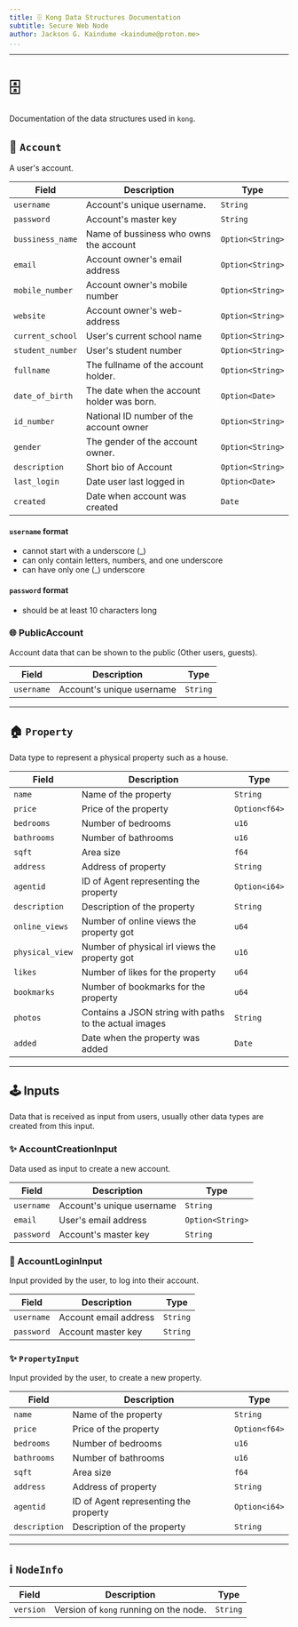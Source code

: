 ```yaml
---
title: 🗄️ Kong Data Structures Documentation
subtitle: Secure Web Node
author: Jackson G. Kaindume <kaindume@proton.me>
...
```

---

# 🗄️

Documentation of the data structures used in `kong`.

## 👤 `Account`

A user's account.

| Field            | Description                                | Type             |
|------------------|--------------------------------------------|------------------|
| `username`       | Account's unique username.                 | `String`         |
| `password`       | Account's master key                       | `String`         |
| `bussiness_name` | Name of bussiness  who owns the account    | `Option<String>` |
| `email`          | Account owner's email address              | `Option<String>` |
| `mobile_number`  | Account owner's mobile number              | `Option<String>` |
| `website`        | Account owner's web-address                | `Option<String>` |
| `current_school` | User's current school name                 | `Option<String>` |
| `student_number` | User's student number                      | `Option<String>` |
| `fullname`       | The fullname of the account holder.        | `Option<String>` |
| `date_of_birth`  | The date when the account holder was born. | `Option<Date>`   |
| `id_number`      | National ID number of the account owner    | `Option<String>` |
| `gender`         | The gender of the account owner.           | `Option<String>` |
| `description`    | Short bio of Account                       | `Option<String>` |
| `last_login`     | Date user last logged in                   | `Option<Date>`   |
| `created`        | Date when account was created              | `Date`           |


#### `username` format

- cannot start with a underscore (_)
- can only contain letters, numbers, and one underscore
- can have only one (_) underscore


#### `password` format

- should be at least 10 characters long

### 🌐 PublicAccount

Account data that can be shown to the public (Other users, guests).

| Field              | Description               | Type     |
|--------------------|---------------------------|----------|
| `username`         | Account's unique username | `String` |

---

## 🏠 `Property`

Data type to represent a physical property such as a house.

| Field           | Description                                            | Type          |
|-----------------|--------------------------------------------------------|---------------|
| `name`          | Name of the property                                   | `String`      |
| `price`         | Price of the property                                  | `Option<f64>` |
| `bedrooms`      | Number of bedrooms                                     | `u16`         |
| `bathrooms`     | Number of bathrooms                                    | `u16`         |
| `sqft`          | Area size                                              | `f64`         |
| `address`       | Address of property                                    | `String`      |
| `agentid`       | ID of Agent representing the property                  | `Option<i64>` |
| `description`   | Description of the property                            | `String`      |
| `online_views`  | Number of online views the property got                | `u64`         |
| `physical_view` | Number of physical irl views the property got          | `u16`         |
| `likes`         | Number of likes for the property                       | `u64`         |
| `bookmarks`     | Number of bookmarks for the property                   | `u64`         |
| `photos`        | Contains a JSON string with paths to the actual images | `String`      |
| `added`         | Date when the property was added                       | `Date`        |

---

## 🕹️ Inputs

Data that is received as input from users, usually other data types are
created from this input.

### ✨ AccountCreationInput

Data used as input to create a new account.

| Field      | Description               | Type             |
|------------|---------------------------|------------------|
| `username` | Account's unique username | `String`         |
| `email`    | User's email address      | `Option<String>` |
| `password` | Account's master key      | `String`         |

### 🔑 AccountLoginInput

Input provided by the user, to log into their account.

| Field      | Description           | Type     |
|------------|-----------------------|----------|
| `username` | Account email address | `String` |
| `password` | Account master key    | `String` |

### ✨ `PropertyInput`

Input provided by the user, to create a new property.

| Field           | Description                                            | Type          |
|-----------------|--------------------------------------------------------|---------------|
| `name`          | Name of the property                                   | `String`      |
| `price`         | Price of the property                                  | `Option<f64>` |
| `bedrooms`      | Number of bedrooms                                     | `u16`         |
| `bathrooms`     | Number of bathrooms                                    | `u16`         |
| `sqft`          | Area size                                              | `f64`         |
| `address`       | Address of property                                    | `String`      |
| `agentid`       | ID of Agent representing the property                  | `Option<i64>` |
| `description`   | Description of the property                            | `String`      |

___

## ℹ️ `NodeInfo`

| Field     | Description                                   | Type     |
|-----------|-----------------------------------------------|----------|
| `version` | Version of `kong`  running on the node. | `String` |
